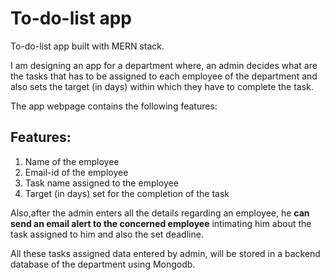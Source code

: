 # To-do-list app
To-do-list app built with MERN stack. 

I am designing an app for a department where, an admin decides what are the tasks 
that has to be assigned to each employee of the department and also sets the target (in days) 
within which they have to complete the task.

The app webpage contains the following features:

## Features:
1. Name of the employee
2. Email-id of the employee
3. Task name assigned to the employee
4. Target (in days) set for the completion of the task



Also,after the admin enters all the details regarding an employee, he **can send 
an email alert to the concerned employee** intimating him about the task assigned to him and also the set deadline.

All these tasks assigned data entered by admin, will be stored in a backend database of the department using Mongodb.
